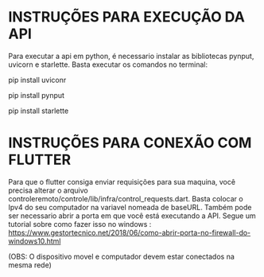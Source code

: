 # INSTRUÇÕES PARA EXECUÇÃO DA API

Para executar a api em python, é necessario instalar as bibliotecas pynput, uvicorn e starlette. Basta executar os comandos no terminal:
 
 pip install uviconr
 
 pip install pynput
 
 pip install starlette
 
# INSTRUÇÕES PARA CONEXÃO COM FLUTTER

Para que o flutter consiga enviar requisições para sua maquina, você precisa alterar o arquivo controleremoto/controle/lib/infra/control_requests.dart. Basta colocar o Ipv4 do seu computador na variavel nomeada de baseURL.
Também pode ser necessario abrir a porta em que você está executando a API. Segue um tutorial sobre como fazer isso no windows : https://www.gestortecnico.net/2018/06/como-abrir-porta-no-firewall-do-windows10.html



(OBS: O dispositivo movel e computador devem estar conectados na mesma rede)
